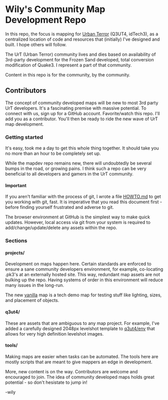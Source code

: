 Wily's Community Map Development Repo
=====

In this repo, the focus is mapping for [Urban Terror](http://urbanterror.info) (Q3UT4, idTech3), as a centralized location of code and resources that (initially) I've designed and built. I hope others will follow.

The UrT (Urban Terror) community lives and dies based on availability of 3rd-party development for the Frozen Sand developed, total conversion modification of Quake3. I represent a part of that community.

Content in this repo is for the community, by the community.

Contributors
-----
The concept of community developed maps will be new to most 3rd party UrT developers. It's a fascinating premise with massive potential. To connect with us, sign up for a GitHub account. Favorite/watch this repo. I'll add you as a contributor. You'll then be ready to ride the new wave of UrT map development.

### Getting started
It's easy, took me a day to get this whole thing together. It should take you no more than an hour to be completely set up.

While the mapdev repo remains new, there will undoubtedly be several bumps in the road, or growing pains. I think such a repo can be very beneficial to all developers and gamers in the UrT community.

#### Important
If you aren't familiar with the process of git, I wrote a file [HOWTO.md](HOWTO.md) to get you working with git, fast. It is imperative that you read this document first - before finding yourself frustrated and adverse to git.

The browser environment at GitHub is the simplest way to make quick updates. However, local access via git from your system is required to add/change/update/delete any assets within the repo.

### Sections
#### projects/
Development on maps happen here. Certain standards are enforced to ensure a sane community developers environment, for example, co-locating .pk3's at an externally hosted site. This way, redundant map assets are not bulking up the repo. Having systems of order in this environment will reduce many issues in the long-run.

The new [vanilla](projects/vanilla) map is a tech demo map for testing stuff like lighting, sizes, and placement of objects.

#### q3ut4/
These are assets that are ambiguous to any map project. For example, I've added a carefully designed 2048px levelshot template to [q3ut4/env](q3ut4/env) that allows for very high definition levelshot images.  

#### tools/
Making maps are easier when tasks can be automated. The tools here are mostly scripts that are meant to give mappers an edge in development.

More, new content is on the way. Contributors are welcome and encouraged to join. The idea of community developed maps holds great potential - so don't hesistate to jump in!  

-wily
